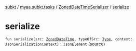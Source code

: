 [subkt](../../index.md) / [myaa.subkt.tasks](../index.md) / [ZonedDateTimeSerializer](index.md) / [serialize](./serialize.md)

# serialize

`fun serialize(src: `[`ZonedDateTime`](https://docs.oracle.com/javase/9/docs/api/java/time/ZonedDateTime.html)`, typeOfSrc: `[`Type`](https://docs.oracle.com/javase/9/docs/api/java/lang/reflect/Type.html)`, context: JsonSerializationContext): JsonElement` [(source)](https://github.com/Myaamori/SubKt/blob/0.1.13/src/main/kotlin/myaa/subkt/tasks/discordtask.kt#L40)